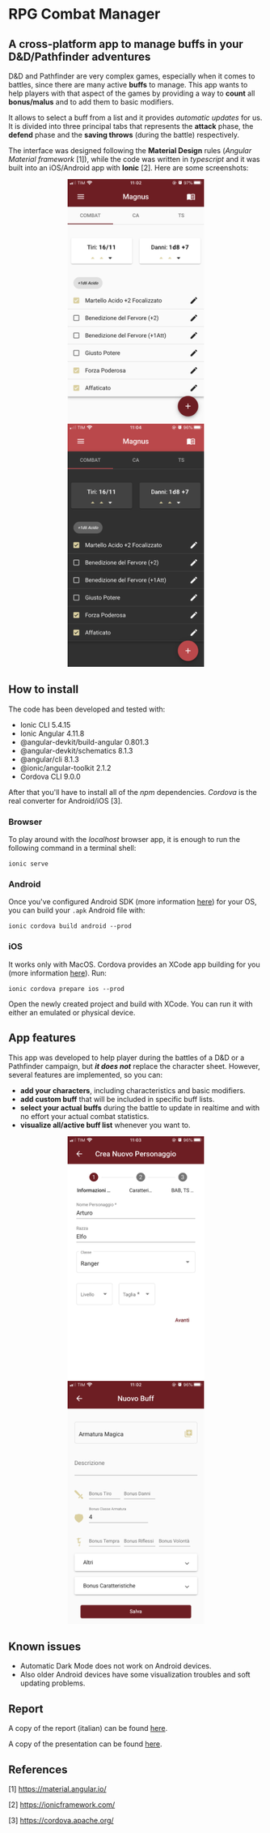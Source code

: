 # RPG Combat Manager

## A cross-platform app to manage buffs in your D&D/Pathfinder adventures

D&D and Pathfinder are very complex games, especially when it comes to battles, since there are many active **buffs** to manage.
This app wants to help players with that aspect of the games by providing a way to **count** all **bonus/malus** and to add them to basic modifiers.

It allows to select a buff from a list and it provides _automatic updates_ for us.
It is divided into three principal tabs that represents the **attack** phase, the **defend** phase and the **saving throws** 
(during the battle) respectively.

The interface was designed following the **Material Design** rules (_Angular Material framework_ [1]), while the code was written in _typescript_ 
and it was built into an iOS/Android app with **Ionic** [2]. Here are some screenshots:

<div>
<p align="center">
<img src="demo/principale.png" width=auto height=480px>
<img src="demo/principale_dark.png" width=auto height=480px>
</p>
<div/>

## How to install
The code has been developed and tested with:
- Ionic CLI 5.4.15
- Ionic Angular 4.11.8
- @angular-devkit/build-angular 0.801.3
- @angular-devkit/schematics 8.1.3
- @angular/cli 8.1.3
- @ionic/angular-toolkit 2.1.2
- Cordova CLI 9.0.0

After that you'll have to install all of the _npm_ dependencies. _Cordova_ is the real converter for Android/iOS [3].

### Browser
To play around with the *localhost* browser app, it is enough to run the following command in a terminal shell:
```
ionic serve
```

### Android
Once you've configured Android SDK (more information <a href="https://ionicframework.com/docs/installation/android">here</a>) for your OS,
you can build your `.apk` Android file with:
```
ionic cordova build android --prod
```

### iOS
It works only with MacOS. Cordova provides an XCode app building for you
(more information <a href="https://ionicframework.com/docs/installation/ios">here</a>).
Run:
```
ionic cordova prepare ios --prod 
```
Open the newly created project and build with XCode. You can run it with either an emulated or physical device.


## App features
This app was developed to help player during the battles of a D&D or a Pathfinder campaign, but **_it does not_** replace the character sheet. However, several features are implemented, so you can:

- **add your characters**, including characteristics and basic modifiers.
- **add custom buff** that will be included in specific buff lists.
- **select your actual buffs** during the battle to update in realtime and with no effort your actual combat statistics. 
- **visualize all/active buff list** whenever you want to.

<div>
<p align="center">
<img src="demo/add_character1.png" width=auto height=480px>
<img src="demo/add_buff.png" width=auto height=480px>
</p>
<div/>

## Known issues
- Automatic Dark Mode does not work on Android devices. 
- Also older Android devices have some visualization troubles and 
soft updating problems.

## Report
A copy of the report (italian) can be found 
<a href="https://github.com/FrancescoGradi/CombatManager/blob/master/demo/relazioneHCI.pdf">here</a>.

A copy of the presentation can be found 
<a href="https://github.com/FrancescoGradi/CombatManager/blob/master/demo/presentazioneHCI.pdf">here</a>.

## References

[1] https://material.angular.io/

[2] https://ionicframework.com/

[3] https://cordova.apache.org/

